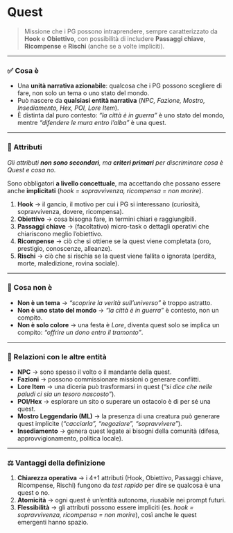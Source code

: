 # Quest

> Missione che i PG possono intraprendere, sempre caratterizzato da **Hook** e **Obiettivo**, con possibilità di includere **Passaggi chiave**, **Ricompense** e **Rischi** (anche se a volte impliciti).
> 

---

### ✅ Cosa è

- Una **unità narrativa azionabile**: qualcosa che i PG possono scegliere di fare, non solo un tema o uno stato del mondo.
- Può nascere da **qualsiasi entità narrativa** (*NPC, Fazione, Mostro, Insediamento, Hex, POI, Lore Item*).
- È distinta dal puro contesto: *“la città è in guerra”* è uno stato del mondo, mentre *“difendere le mura entro l’alba”* è una quest.

---

### 🔑 Attributi

*Gli attributi **non sono secondari**, ma **criteri primari** per discriminare cosa è Quest e cosa no.*

Sono obbligatori **a livello concettuale**, ma accettando che possano essere anche **implicitati** (*hook = sopravvivenza, ricompensa = non morire*).

1. **Hook** → il gancio, il motivo per cui i PG si interessano (curiosità, sopravvivenza, dovere, ricompensa).
2. **Obiettivo** → cosa bisogna fare, in termini chiari e raggiungibili.
3. **Passaggi chiave** → (facoltativo) micro-task o dettagli operativi che chiariscono meglio l’obiettivo.
4. **Ricompense** → ciò che si ottiene se la quest viene completata (oro, prestigio, conoscenze, alleanze).
5. **Rischi** → ciò che si rischia se la quest viene fallita o ignorata (perdita, morte, maledizione, rovina sociale).

---

### 🚫 Cosa non è

- **Non è un tema** → *“scoprire la verità sull’universo”* è troppo astratto.
- **Non è uno stato del mondo** → *“la città è in guerra”* è contesto, non un compito.
- **Non è solo colore** → una festa è *Lore*, diventa quest solo se implica un compito: *“offrire un dono entro il tramonto”*.

---

### 🔗 Relazioni con le altre entità

- **NPC** → sono spesso il volto o il mandante della quest.
- **Fazioni** → possono commissionare missioni o generare conflitti.
- **Lore Item** → una diceria può trasformarsi in quest (*“si dice che nelle paludi ci sia un tesoro nascosto”*).
- **POI/Hex** → esplorare un sito o superare un ostacolo è di per sé una quest.
- **Mostro Leggendario (ML)** → la presenza di una creatura può generare quest implicite (*“cacciarla”, “negoziare”, “sopravvivere”*).
- **Insediamento** → genera quest legate ai bisogni della comunità (difesa, approvvigionamento, politica locale).

---

### ⚖️ Vantaggi della definizione

1. **Chiarezza operativa** → i 4+1 attributi (Hook, Obiettivo, Passaggi chiave, Ricompense, Rischi) fungono da *test rapido* per dire se qualcosa è una quest o no.
2. **Atomicità** → ogni quest è un’entità autonoma, riusabile nei prompt futuri.
3. **Flessibilità** → gli attributi possono essere impliciti (es. *hook = sopravvivenza, ricompensa = non morire*), così anche le quest emergenti hanno spazio.
